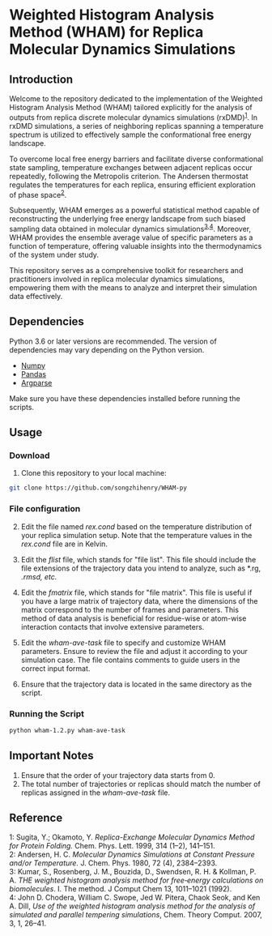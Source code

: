 # Weighted Histogram Analysis Method (WHAM) for Replica Molecular Dynamics Simulations

## **Introduction**


Welcome to the repository dedicated to the implementation of the Weighted Histogram Analysis Method (WHAM) tailored explicitly for the analysis of outputs from replica discrete molecular dynamics simulations (rxDMD)<sup>[1](#myfootnote1)</sup>. In rxDMD simulations, a series of neighboring replicas spanning a temperature spectrum is utilized to effectively sample the conformational free energy landscape. 

To overcome local free energy barriers and facilitate diverse conformational state sampling, temperature exchanges between adjacent replicas occur repeatedly, following the Metropolis criterion. The Andersen thermostat regulates the temperatures for each replica, ensuring efficient exploration of phase space<sup>[2](#myfootnote2)</sup>.

Subsequently, WHAM emerges as a powerful statistical method capable of reconstructing the underlying free energy landscape from such biased sampling data obtained in molecular dynamics simulations<sup>[3](#myfootnote3),[4](#myfootnote4)</sup>. Moreover, WHAM provides the ensemble average value of specific parameters as a function of temperature, offering valuable insights into the thermodynamics of the system under study.

This repository serves as a comprehensive toolkit for researchers and practitioners involved in replica molecular dynamics simulations, empowering them with the means to analyze and interpret their simulation data effectively.


## **Dependencies**
Python 3.6 or later versions are recommended. The version of dependencies may vary depending on the Python version.
- [Numpy](https://pypi.org/project/numpy/)
- [Pandas](https://pypi.org/project/pandas/)
- [Argparse](https://pypi.org/project/argparse/)

Make sure you have these dependencies installed before running the scripts.


## **Usage**

### **Download**

1. Clone this repository to your local machine:

```bash
git clone https://github.com/songzhihenry/WHAM-py
```

### **File configuration**

2. Edit the file named *rex.cond* based on the temperature distribution of your replica simulation setup. Note that the temperature values in the *rex.cond* file are in Kelvin.

3. Edit the *flist* file, which stands for "file list". This file should include the file extensions of the trajectory data you intend to analyze, such as *.rg, *.rmsd, etc.*

4. Edit the *fmatrix* file, which stands for "file matrix". This file is useful if you have a large matrix of trajectory data, where the dimensions of the matrix correspond to the number of frames and parameters. This method of data analysis is beneficial for residue-wise or atom-wise interaction contacts that involve extensive parameters.

5. Edit the *wham-ave-task* file to specify and customize WHAM parameters. Ensure to review the file and adjust it according to your simulation case. The file contains comments to guide users in the correct input format.

6. Ensure that the trajectory data is located in the same directory as the script.

### **Running the Script**

```bash
python wham-1.2.py wham-ave-task
```

## **Important Notes**

1. Ensure that the order of your trajectory data starts from 0.
2. The total number of trajectories or replicas should match the number of replicas assigned in the *wham-ave-task* file.


## **Reference**
<a name="myfootnote1">1</a>: Sugita, Y.; Okamoto, Y. *Replica-Exchange Molecular Dynamics Method for Protein Folding.* Chem. Phys. Lett. 1999, 314 (1–2), 141–151.  
<a name="myfootnote2">2</a>: Andersen, H. C. *Molecular Dynamics Simulations at Constant Pressure and/or Temperature.* J. Chem. Phys. 1980, 72 (4), 2384–2393.  
<a name="myfootnote3">3</a>: Kumar, S., Rosenberg, J. M., Bouzida, D., Swendsen, R. H. & Kollman, P. A. *THE weighted histogram analysis method for free‐energy calculations on biomolecules*. I. The method. J Comput Chem 13, 1011–1021 (1992).  
<a name="myfootnote4">4</a>: John D. Chodera, William C. Swope, Jed W. Pitera, Chaok Seok, and Ken A. Dill, *Use of the weighted histogram analysis method for the analysis of simulated and parallel tempering simulations*, Chem. Theory Comput. 2007, 3, 1, 26–41.  
